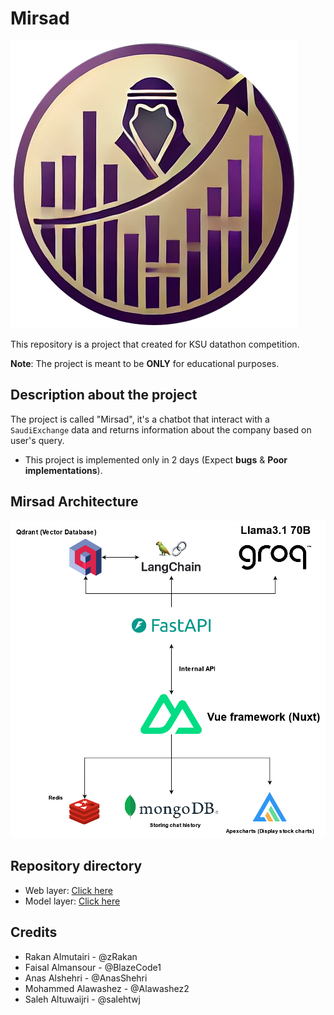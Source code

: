 # Mirsad
![Mirsad logo](Logo.png)

This repository is a project that created for KSU datathon competition.

**__Note__**:  The project is meant to be **ONLY** for educational purposes.

## Description about the project
The project is called "Mirsad", it's a chatbot that interact with a `SaudiExchange` data and returns information about the company based on user's query.
* This project is implemented only in 2 days (Expect **bugs** & **Poor implementations**).

## Mirsad Architecture
![Mirsad Architecture](architecture.png)

## Repository directory
* Web layer: [Click here](/Web)
* Model layer: [Click here](/Model/)

## Credits
* Rakan Almutairi - @zRakan
* Faisal Almansour - @BlazeCode1
* Anas Alshehri - @AnasShehri
* Mohammed Alawashez - @Alawashez2
* Saleh Altuwaijri - @salehtwj